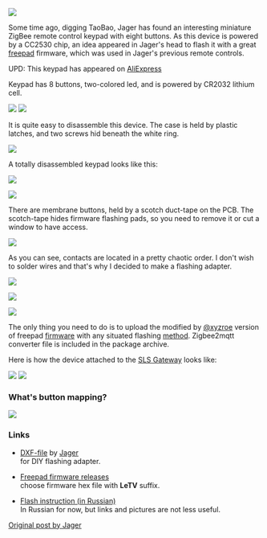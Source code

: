 ![](/images/letv-freepad/freepad_letv_12.png)

Some time ago, digging TaoBao, Jager has found an interesting miniature ZigBee remote control keypad with eight buttons.
As this device is powered by a CC2530 chip, an idea appeared in Jager's head to flash it with a great [freepad](https://github.com/diyruz/freepad/) firmware, which was used in Jager's previous remote controls.

UPD: This keypad has appeared on [AliExpress](https://aliexpress.ru/item/1005001962088229.html?&sku_id=12000018238549831)

Keypad has 8 buttons, two-colored led, and is powered by CR2032 lithium cell.

![](/images/letv-freepad/freepad_letv_13.png)
![](/images/letv-freepad/freepad_letv_2.png)


It is quite easy to disassemble this device. The case is held by plastic latches, and two screws hid beneath the white ring.

![](/images/letv-freepad/freepad_letv_5.png)

A totally disassembled keypad looks like this:

![](/images/letv-freepad/freepad_letv.png)

![](/images/letv-freepad/freepad_letv_3.png)

There are membrane buttons, held by a scotch duct-tape on the PCB.
The scotch-tape hides firmware flashing pads, so you need to remove it or cut a window to have access.

![](/images/letv-freepad/freepad_letv_1.png)

As you can see, contacts are located in a pretty chaotic order. I don't wish to solder wires and that's why I decided to make a flashing adapter.

![](/images/letv-freepad/freepad_letv_6.png)

![](/images/letv-freepad/freepad_letv_7.png)

![](/images/letv-freepad/freepad_letv_8.png)

The only thing you need to do is to upload the modified by [@xyzroe](https://t.me/xyzroe) version of freepad [firmware](https://github.com/diyruz/freepad/) with any
situated flashing [method](https://zigbee.wiki/books/%D0%BF%D1%80%D0%BE%D1%88%D0%B8%D0%B2%D0%BA%D0%B8/page/%D0%BF%D1%80%D0%BE%D1%88%D0%B8%D0%B2%D0%BA%D0%B0-cc2531cc2530).
Zigbee2mqtt converter file is included in the package archive.

Here is how the device attached to the [SLS Gateway](https://slsys.github.io/Gateway/README_rus.html) looks like:

![](/images/letv-freepad/freepad_letv_9.png)
![](/images/letv-freepad/freepad_letv_11.png)

### What's button mapping?
![](/images/letv-freepad/freepad_letv_but_map.png)


### Links
 - [DXF-file](https://github.com/diyruz/freepad/hardware/letv) by [Jager](https://t.me/Jager_f)  
   for DIY flashing adapter.


 - [Freepad firmware releases](https://github.com/diyruz/freepad/releases/latest)  
   choose firmware hex file with __LeTV__ suffix.  


 - [Flash instruction (in Russian)](https://zigbee.wiki/books/%D0%BF%D1%80%D0%BE%D1%88%D0%B8%D0%B2%D0%BA%D0%B8/page/%D0%BF%D1%80%D0%BE%D1%88%D0%B8%D0%B2%D0%BA%D0%B0-cc2531cc2530)  
   In Russian for now, but links and pictures are not less useful.

[Original post by Jager](https://modkam.ru/?p=1791)
